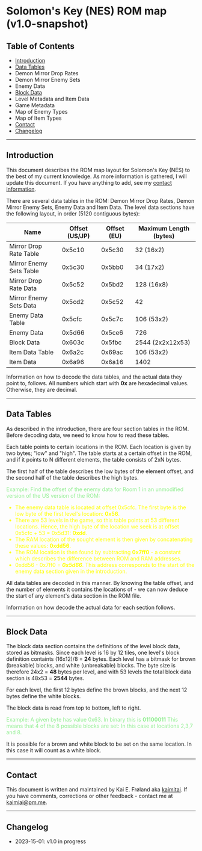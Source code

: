 # Solomon's Key (NES) ROM map (v1.0-snapshot)

## Table of Contents
* [Introduction](#introduction)
* [Data Tables](#data-tables)
* Demon Mirror Drop Rates
* Demon Mirror Enemy Sets
* Enemy Data
* [Block Data](#block-data)
* Level Metadata and Item Data
* Game Metadata
* Map of Enemy Types
* Map of Item Types
* [Contact](#contact)
* [Changelog](#changelog)

<hr>

## Introduction

This document describes the ROM map layout for Solomon's Key (NES) to the best of my current knowledge. As more information is gathered, I will update this document. If you have anything to add, see my [contact information](#contact).

There are several data tables in the ROM: Demon Mirror Drop Rates, Demon Mirror Enemy Sets, Enemy Data and Item Data. The level data sections have the following layout, in order (5120 contiguous bytes):

| Name | Offset (US/JP) | Offset (EU) | Maximum Length (bytes) |
|------|---------------|-------------|------------------------|
| Mirror Drop Rate Table  | 0x5c10 | 0x5c30 | 32 (16x2) |
| Mirror Enemy Sets Table | 0x5c30 | 0x5bb0 | 34 (17x2) |
| Mirror Drop Rate Data | 0x5c52 | 0x5bd2 | 128 (16x8) |
| Mirror Enemy Sets Data | 0x5cd2 | 0x5c52 | 42 |
| Enemy Data Table | 0x5cfc | 0x5c7c | 106 (53x2) |
| Enemy Data | 0x5d66 | 0x5ce6 | 726 |
| Block Data | 0x603c | 0x5fbc | 2544 (2x2x12x53) |
| Item Data Table | 0x6a2c | 0x69ac | 106 (53x2) |
| Item Data | 0x6a96 | 0x6a16 | 1402 |

Information on how to decode the data tables, and the actual data they point to, follows. All numbers which start with **0x** are hexadecimal values. Otherwise, they are decimal.

<hr>

## Data Tables

As described in the introduction, there are four section tables in the ROM. Before decoding data, we need to know how to read these tables.

Each table points to certain locations in the ROM. Each location is given by two bytes; "low" and "high". The table starts at a certain offset in the ROM, and if it points to N different elements, the table consists of 2xN bytes.

The first half of the table describes the low bytes of the element offset, and the second half of the table describes the high bytes.

<span style="color:lightgreen">

Example: Find the offset of the enemy data for Room 1 in an unmodified version of the US version of the ROM:

</span>

<span style="color:yellow">

* The enemy data table is located at offset 0x5cfc. The first byte is the low byte of the first level's location: **0x56**.
* There are 53 levels in the game, so this table points at 53 different locations. Hence, the high byte of the location we seek is at offset 0x5cfc + 53 = 0x5d31: **0xdd**.
* The RAM location of the sought element is then given by concatenating these values: **0xdd56**.
* The ROM location is then found by subtracting **0x7ff0** - a constant which describes the difference between ROM and RAM addresses.
* 0xdd56 - 0x7ff0 = ***0x5d66***. This address corresponds to the start of the enemy data section given in the introduction.

</span>

All data tables are decoded in this manner. By knowing the table offset, and the number of elements it contains the locations of - we can now deduce the start of any element's data section in the ROM file.

Information on how decode the actual data for each section follows.

<hr>

## Block Data

The block data section contains the definitions of the level block data, stored as bitmasks. Since each level is 16 by 12 tiles, one level's block definition containts (16x12)/8 = **24** bytes. Each level has a bitmask for brown (breakable) blocks, and white (unbreakable) blocks. The byte size is therefore 24x2 = **48** bytes per level, and with 53 levels the total block data section is 48x53 = **2544** bytes.

For each level, the first 12 bytes define the brown blocks, and the next 12 bytes define the white blocks.

The block data is read from top to bottom, left to right.

<span style="color:lightgreen">
Example: A given byte has value 0x63. In binary this is <b>01100011</b> This means that 4 of the 8 possible blocks are set: In this case at locations 2,3,7 and 8.
</span>

It is possible for a brown and white block to be set on the same location. In this case it will count as a white block.

<hr>

## Contact
This document is written and maintained by Kai E. Frøland aka [kaimitai](https://github.com/kaimitai/skchain). If you have comments, corrections or other feedback - contact me at kaimiai@pm.me.

<hr>

## Changelog
* 2023-15-01: v1.0 in progress
